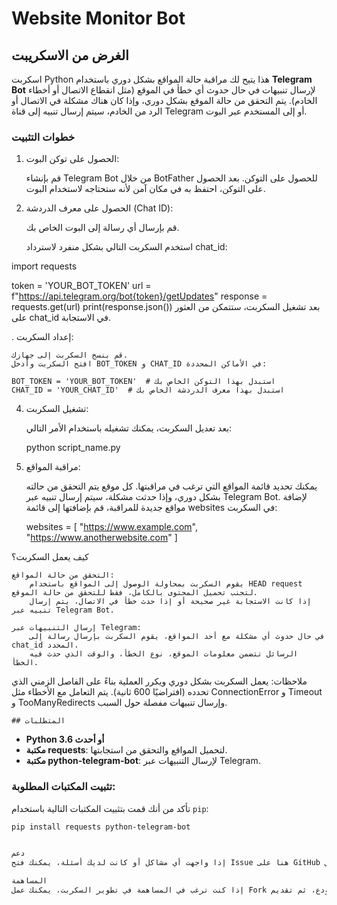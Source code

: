 # Website Monitor Bot

## الغرض من الاسكريبت
اسكربت Python هذا يتيح لك مراقبة حالة المواقع بشكل دوري باستخدام **Telegram Bot** لإرسال تنبيهات في حال حدوث أي خطأ في الموقع (مثل انقطاع الاتصال أو أخطاء الخادم). 
يتم التحقق من حالة الموقع بشكل دوري، وإذا كان هناك مشكلة في الاتصال أو الرد من الخادم، سيتم إرسال تنبيه إلى قناة Telegram أو إلى المستخدم عبر البوت.

### خطوات التثبيت
1. الحصول على توكن البوت:

    قم بإنشاء Telegram Bot من خلال BotFather للحصول على التوكن.
    بعد الحصول على التوكن، احتفظ به في مكان آمن لأنه ستحتاجه لاستخدام البوت.

2. الحصول على معرف الدردشة (Chat ID):

    قم بإرسال أي رسالة إلى البوت الخاص بك.

    استخدم السكربت التالي بشكل منفرد لاسترداد chat_id:

import requests

token = 'YOUR_BOT_TOKEN'
url = f"https://api.telegram.org/bot{token}/getUpdates"
response = requests.get(url)
print(response.json())
بعد تشغيل السكربت، ستتمكن من العثور على chat_id في الاستجابة.

. إعداد السكربت:

    قم بنسخ السكربت إلى جهازك.
    افتح السكربت وأدخل BOT_TOKEN و CHAT_ID في الأماكن المحددة:

    BOT_TOKEN = 'YOUR_BOT_TOKEN'  # استبدل بهذا التوكن الخاص بك
    CHAT_ID = 'YOUR_CHAT_ID'  # استبدل بهذا معرف الدردشة الخاص بك

4. تشغيل السكربت:

    بعد تعديل السكربت، يمكنك تشغيله باستخدام الأمر التالي:

    python script_name.py

5. مراقبة المواقع:

    يمكنك تحديد قائمة المواقع التي ترغب في مراقبتها. كل موقع يتم التحقق من حالته بشكل دوري، وإذا حدثت مشكلة، سيتم إرسال تنبيه عبر Telegram Bot.
    لإضافة مواقع جديدة للمراقبة، قم بإضافتها إلى قائمة websites في السكربت:

    websites = [
        "https://www.example.com",
        "https://www.anotherwebsite.com"
    ]

كيف يعمل السكربت؟

    التحقق من حالة المواقع:
        يقوم السكربت بمحاولة الوصول إلى المواقع باستخدام HEAD request لتجنب تحميل المحتوى بالكامل، فقط للتحقق من حالة الموقع.
        إذا كانت الاستجابة غير صحيحة أو إذا حدث خطأ في الاتصال، يتم إرسال تنبيه عبر Telegram Bot.

    إرسال التنبيهات عبر Telegram:
        في حال حدوث أي مشكلة مع أحد المواقع، يقوم السكربت بإرسال رسالة إلى chat_id المحدد.
        الرسائل تتضمن معلومات الموقع، نوع الخطأ، والوقت الذي حدث فيه الخطأ.

ملاحظات:
    يعمل السكربت بشكل دوري ويكرر العملية بناءً على الفاصل الزمني الذي تحدده (افتراضيًا 600 ثانية).
    يتم التعامل مع الأخطاء مثل ConnectionError و Timeout و TooManyRedirects وإرسال تنبيهات مفصلة حول السبب.

    ## المتطلبات
- **Python 3.6 أو أحدث**
- **مكتبة requests**: لتحميل المواقع والتحقق من استجابتها.
- **مكتبة python-telegram-bot**: لإرسال التنبيهات عبر Telegram.

### تثبيت المكتبات المطلوبة:
تأكد من أنك قمت بتثبيت المكتبات التالية باستخدام `pip`:

```bash
pip install requests python-telegram-bot


دعم
إذا واجهت أي مشاكل أو كانت لديك أسئلة، يمكنك فتح Issue هنا على GitHub أو الاتصال بي مباشرة عبر البريد الإلكتروني abdelrhman0mahmoud1@gmail.com.

المساهمة
إذا كنت ترغب في المساهمة في تطوير السكربت، يمكنك عمل Fork لهذا المستودع، ثم تقديم Pull Request مع التعديلات التي ترغب في إضافتها.


